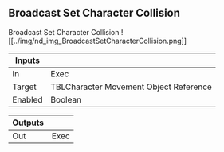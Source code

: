 ## Broadcast Set Character Collision
Broadcast Set Character Collision
![[../img/nd_img_BroadcastSetCharacterCollision.png]]

|Inputs||
|--|--|
| In | Exec |
| Target | TBLCharacter Movement Object Reference |
| Enabled | Boolean |

|Outputs||
|--|--|
| Out | Exec |
